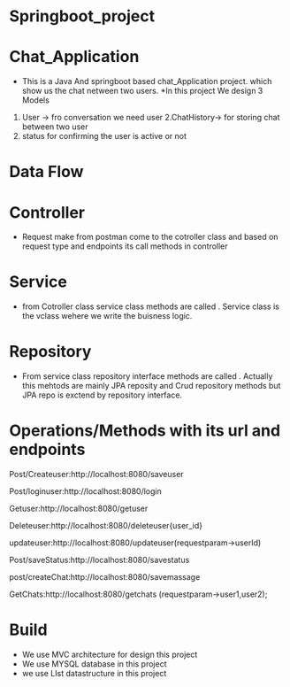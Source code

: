 # Springboot_project
# Chat_Application
* This is a Java And springboot based chat_Application project. which show us the chat netween two users.
*In this project We design 3 Models
1. User -> fro conversation we need user
2.ChatHistory-> for storing chat between two user 
3. status for confirming the user is active or not

# Data Flow

# Controller
* Request make from postman come to the cotroller class and based on request type and endpoints its call methods in controller

# Service
* from Cotroller class service class methods are called . Service class is the vclass wehere we write the buisness logic.

# Repository
* From service class repository interface methods are called . Actually this mehtods are mainly JPA reposity and Crud repository methods but JPA repo is exctend by repository interface.

# Operations/Methods with its url and endpoints

Post/Createuser:http://localhost:8080/saveuser

Post/loginuser:http://localhost:8080/login

Getuser:http://localhost:8080/getuser

Deleteuser:http://localhost:8080/deleteuser{user_id}


updateuser:http://localhost:8080/updateuser(requestparam->userId)


Post/saveStatus:http://localhost:8080/savestatus


post/createChat:http://localhost:8080/savemassage

GetChats:http://localhost:8080/getchats  (requestparam->user1,user2);


# Build
* We use MVC architecture for design this project
* We use MYSQL database in this project
* we use LIst datastructure in this project

